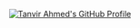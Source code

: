 <p align="center">
  <a href="https://github.com/tanviruman">
    <img src="https://readme-typing-svg.demolab.com/?lines=HI!%20I%20am%20Tanvir%20Ahmed;CSE%20@%20UIU-232;Junior%20Programmer;Aspiring%20Data%20Scientist;Research%20and%20Robotics%20Enthusiast;Always%20learning%20new%20things&font=Fira%20Code&center=true&width=440&height=45&color=FF0000&vCenter=true&pause=1000&size=22" alt="Tanvir Ahmed's GitHub Profile">
  </a>
</p>

<p align="center">
  <a href="https://github.com/MusarratZeba/readme-typing-svg">
    
  </a>
</p>

<br/>
